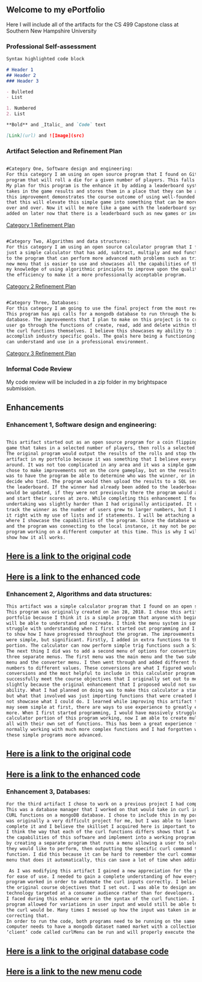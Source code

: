 ## Welcome to my ePortfolio

Here I will include all of the artifacts for the CS 499 Capstone class at Southern New Hampshire University


### Professional Self-assessment


```markdown
Syntax highlighted code block

# Header 1
## Header 2
### Header 3

- Bulleted
- List

1. Numbered
2. List

**Bold** and _Italic_ and `Code` text

[Link](url) and ![Image](src)
```

### Artifact Selection and Refinement Plan

```markdown

#Category One, Software design and engineering: 
For this category I am using an open source program that I found on GitHub. This program is a simple game 
program that will roll a die for a given number of players. This falls into the category of software design. 
My plan for this program is the enhance it by adding a leaderboard system in the form of a database that 
takes in the game results and stores them in a place that they can be accessed later. I think that making 
this improvement demonstrates the course outcome of using well-founded and innovative techniques. I believe 
that this will elevate this simple game into something that can be more advanced than just rolling a die 
over and over. Now it will be more like a game with the leaderboard system. There can also be even more 
added on later now that there is a leaderboard such as new games or incentives based on leaderboard position.

```

[Category 1 Refinement Plan](https://github.com/Tyler-Fitchett/Tyler-Fitchett.github.io/blob/master/img1.png)


```markdown

#Category Two, Algorithms and data structures:
For this category I am using an open source calculator program that I found on GitHub. This program in 
just a simple calculator that has add, subtract, multiply and mod functions. I plan to add new algorithms 
to the program that can perform more advanced math problems such as trig functions. I will also add in a 
new menu that is easier to use and showcases all the capabilities of the calculator. I believe this showcases 
my knowledge of using algorithmic principles to improve upon the quality of the work and to also increase 
the efficiency to make it a more professionally acceptable program.

```

[Category 2 Refinement Plan](https://github.com/Tyler-Fitchett/Tyler-Fitchett.github.io/blob/master/img2.png)

```markdown

#Category Three, Databases:
For this category I am going to use the final project from the most recent course I took at SNHU. 
This program has api calls for a mongodb database to run through the basic function for a market stocks 
database. The improvements that I plan to make on this project is to create an interface that can help a 
user go through the functions of create, read, add and delete within the database without having to input 
the curl functions themselves. I believe this showcases my ability to implement computer solutions to 
accomplish industry specific goals. The goals here being a functioning product that the average person 
can understand and use in a professional environment.

```

[Category 3 Refinement Plan](https://github.com/Tyler-Fitchett/Tyler-Fitchett.github.io/blob/master/img3.png)


### Informal Code Review

My code review will be included in a zip folder in my brightspace submission.


## Enhancements

### Enhancement 1, Software design and engineering:

```markdown

This artifact started out as an open source program for a coin flipping game. It is a fairly basic 
game that takes in a selected number of players, then rolls a selected amount of die for each player. 
The original program would output the results of the rolls and stop there. I decided to include this 
artifact in my portfolio because it was something that I believe everyone could wrap their head 
around. It was not too complicated in any area and it was a simple game to complete quickly. I 
chose to make improvements not on the core gameplay, but on the results of the game. What I did 
was to have the program be able to determine who was the winner, or in the case of multiple winner, 
decide who tied. The program would then upload the results to a SQL server database that tracked 
the leaderboard. If the winner had already been added to the leaderboard then the existing value 
would be updated, if they were not previously there the program would add them into the database 
and start their scores at zero. While completing this enhancement I found that what I was 
undertaking was slightly harder than I had originally anticipated. It really became difficult to 
track the winner as the number of users grew to larger numbers, but I believe I was able to get 
it right with my use of lists and if statements. I will be attaching a short video in the zip folder 
where I showcase the capabilities of the program. Since the database was hosted on my computer 
and the program was connecting to the local instance, it may not be possible to get the entire 
program working on a different computer at this time. This is why I will be including the video to 
show how it all works.  

```

[Here is a link to the original code](https://github.com/Tyler-Fitchett/Tyler-Fitchett.github.io/blob/master/diceRollerOriginal.py)
--
[Here is a link to the enhanced code](https://github.com/Tyler-Fitchett/Tyler-Fitchett.github.io/blob/master/RollingSim.py)
--


### Enhancement 2, Algorithms and data structures:
```markdown
This artifact was a simple calculator program that I found on an open source GitHub repository. 
This program was originally created on Jan 28, 2018. I chose this artifact to include in my 
portfolio because I think it is a simple program that anyone with beginners knowledge of python 
will be able to understand and recreate. I think the menu system is something that I used to 
struggle with understanding when I first started out programming and I think this is a good way 
to show how I have progressed throughout the program. The improvements I made to the program 
were simple, but significant. Firstly, I added in extra functions to the original calculator 
portion. The calculator can now perform simple trig functions such a Sine, Cosine and Tangent. 
The next thing I did was to add a second menu of options for converting numbers. Now there are 
three separate menus. The first menu was the main menu and the two submenus work as the calculator 
menu and the converter menu. I then went through and added different functions for converting 
numbers to different values. These conversions are what I figured would be the most used 
conversions and the most helpful to include in this calculator program. I feel that I did 
successfully meet the course objectives that I originally set out to meet. I changed my enhancement 
slightly because the original enhancement that I proposed would not successfully showcase my 
ability. What I had planned on doing was to make this calculator a standalone executable file, 
but what that involved was just importing functions that were created by other people and did 
not showcase what I could do. I learned while improving this artifact that even though some things 
may seem simple at first, there are ways to use experience to greatly enhance them to be much 
more. When I first started programming, I would have massively struggled to get the original 
calculator portion of this program working, now I am able to create multiple branches and submenus 
all with their own set of functions. This has been a great experience for me because I am now 
normally working with much more complex functions and I had forgotten what you can do to make 
these simple programs more advanced.

```

[Here is a link to the original code](https://github.com/Tyler-Fitchett/Tyler-Fitchett.github.io/blob/master/calculatorOriginal.py)
--
[Here is a link to the enhanced code](https://github.com/Tyler-Fitchett/Tyler-Fitchett.github.io/blob/master/Calculator.py)
--

### Enhancement 3, Databases:

```markdown
For the third artifact I chose to work on a previous project I had completed here at SNHU. 
This was a database manager that I worked on that would take in curl input to execute simple 
CURL functions on a mongoDB database. I chose to include this in my portfolio because it 
was originally a very difficult project for me, but I was able to learn how to successfully 
complete it and I believe the skillset I acquired here is important to showcase. Specifically 
I think the way that each of the curl functions differs shows that I was able to fully understand 
the capabilities of this software and implement into a working program. I improved the artifact 
by creating a separate program that runs a menu allowing a user to select which crud function 
they would like to perform, then outputting the specific curl command that corresponds that 
function. I did this because it can be hard to remember the curl commands and by creating this 
menu that does it automatically, this can save a lot of time when adding to or editing the database.

 As I was modifying this artifact I gained a new appreciation for the people that create automation 
for ease of use. I needed to gain a complete understanding of how every aspect of the database 
program worked in order to automate the curl inputs correctly. I believe that I was able to meet 
the original course objectives that I set out. I was able to design and develop a more professional 
technology targeted at a consumer audience rather than for developers. The biggest challenges that 
I faced during this enhance were in the syntax of the curl function. I needed to make sure that the 
program allowed for variations in user input and would still be able to correctly determine what 
the curl would be. Many times I messed up how the input was taken in and lost a lot of time in 
correcting that. 
In order to run the code, both programs need to be running on the same computer, and the ‘server’ 
computer needs to have a mongodb dataset named market with a collection named stocks. From there the 
‘client’ code called curlMenu can be run and will properly execute the inputs.


```

[Here is a link to the original database code](https://github.com/Tyler-Fitchett/Tyler-Fitchett.github.io/blob/master/mongoCode.py)
--
[Here is a link to the new menu code](https://github.com/Tyler-Fitchett/Tyler-Fitchett.github.io/blob/master/curlMenu.py)
--



